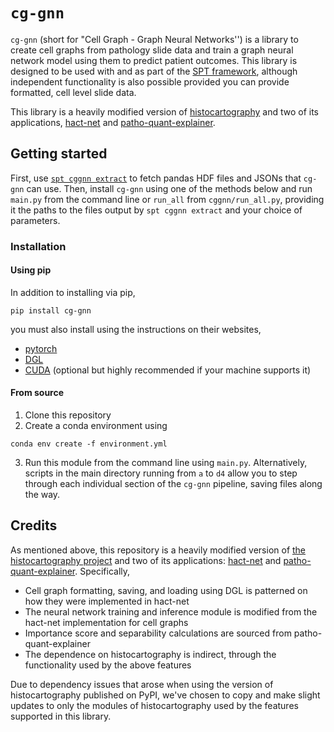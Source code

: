 # `cg-gnn`

`cg-gnn` (short for "Cell Graph - Graph Neural Networks'') is a library to create cell graphs from pathology slide data and train a graph neural network model using them to predict patient outcomes. This library is designed to be used with and as part of the [SPT framework](https://github.com/nadeemlab/SPT), although independent functionality is also possible provided you can provide formatted, cell level slide data.

This library is a heavily modified version of [histocartography](https://github.com/BiomedSciAI/histocartography) and two of its applications, [hact-net](https://github.com/histocartography/hact-net) and [patho-quant-explainer](https://github.com/histocartography/patho-quant-explainer).

## Getting started

First, use [`spt cggnn extract`](https://github.com/nadeemlab/SPT/tree/main/spatialprofilingtoolbox/cggnn) to fetch pandas HDF files and JSONs that `cg-gnn` can use. Then, install `cg-gnn` using one of the methods below and run `main.py` from the command line or `run_all` from `cggnn/run_all.py`, providing it the paths to the files output by `spt cggnn extract` and your choice of parameters.

### Installation

#### Using pip

In addition to installing via pip,
```
pip install cg-gnn
```
you must also install using the instructions on their websites,
* [pytorch](https://pytorch.org/get-started/locally/)
* [DGL](https://www.dgl.ai/pages/start.html)
* [CUDA](https://anaconda.org/nvidia/cudatoolkit) (optional but highly recommended if your machine supports it)

#### From source

1. Clone this repository
2. Create a conda environment using
```
conda env create -f environment.yml
```
3. Run this module from the command line using `main.py`. Alternatively, scripts in the main directory running from `a` to `d4` allow you to step through each individual section of the `cg-gnn` pipeline, saving files along the way.


## Credits

As mentioned above, this repository is a heavily modified version of [the histocartography project](https://github.com/BiomedSciAI/histocartography) and two of its applications: [hact-net](https://github.com/histocartography/hact-net) and [patho-quant-explainer](https://github.com/histocartography/patho-quant-explainer). Specifically,

* Cell graph formatting, saving, and loading using DGL is patterned on how they were implemented in hact-net
* The neural network training and inference module is modified from the hact-net implementation for cell graphs
* Importance score and separability calculations are sourced from patho-quant-explainer
* The dependence on histocartography is indirect, through the functionality used by the above features

Due to dependency issues that arose when using the version of histocartography published on PyPI, we've chosen to copy and make slight updates to only the modules of histocartography used by the features supported in this library.
